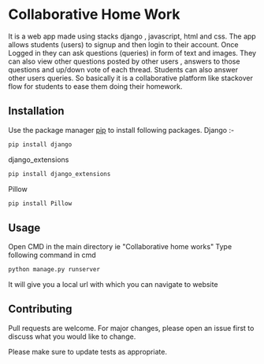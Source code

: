 # Collaborative Home Work
It is a web app made using stacks django , javascript, html and css. The app allows students (users) to signup and then login to their account. Once Logged in they
can ask questions (queries) in form of text and images. They can also view other questions posted by other users , answers to those questions and up/down vote of each thread.
Students can also answer other users queries. So basically it is a collaborative platform like stackover flow for students to ease them doing their homework.

## Installation

Use the package manager [pip](https://pip.pypa.io/en/stable/) to install following packages.
Django :- 
```bash
pip install django
```
django_extensions
```bash
pip install django_extensions
```
Pillow
```bash
pip install Pillow
```

## Usage
Open CMD in the main directory ie "Collaborative home works"
Type following command in cmd
```python
python manage.py runserver
```
It will give you a local url with which you can navigate to website
## Contributing
Pull requests are welcome. For major changes, please open an issue first to discuss what you would like to change.

Please make sure to update tests as appropriate.
